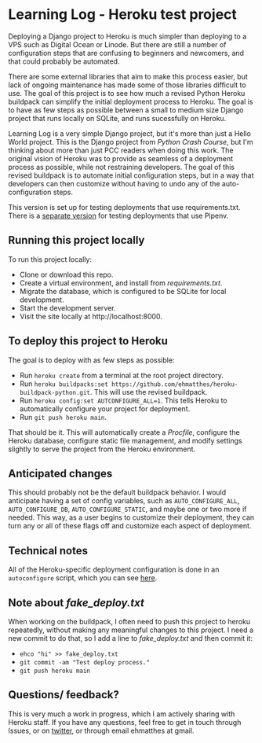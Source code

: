 Learning Log - Heroku test project
===

Deploying a Django project to Heroku is much simpler than deploying to a VPS such as Digital Ocean or Linode. But there are still a number of configuration steps that are confusing to beginners and newcomers, and that could probably be automated.

There are some external libraries that aim to make this process easier, but lack of ongoing maintenance has made some of those libraries difficult to use. The goal of this project is to see how much a revised Python Heroku buildpack can simplify the initial deployment process to Heroku. The goal is to have as few steps as possible between a small to medium size Django project that runs locally on SQLite, and runs sucessfully on Heroku.

Learning Log is a very simple Django project, but it's more than just a Hello World project. This is the Django project from *Python Crash Course*, but I'm thinking about more than just PCC readers when doing this work. The original vision of Heroku was to provide as seamless of a deployment process as possible, while not restraining developers. The goal of this revised buildpack is to automate initial configuration steps, but in a way that developers can then customize without having to undo any of the auto-configuration steps.

This version is set up for testing deployments that use requirements.txt. There is a [separate version](https://github.com/ehmatthes/learning_log_heroku_test_pipfile) for testing deployments that use Pipenv.

Running this project locally
---

To run this project locally:

- Clone or download this repo.
- Create a virtual environment, and install from *requirements.txt*.
- Migrate the database, which is configured to be SQLite for local development.
- Start the development server.
- Visit the site locally at http://localhost:8000.

To deploy this project to Heroku
---

The goal is to deploy with as few steps as possible:

- Run `heroku create` from a terminal at the root project directory.
- Run `heroku buildpacks:set https://github.com/ehmatthes/heroku-buildpack-python.git`. This will use the revised buildpack.
- Run `heroku config:set AUTCONFIGURE_ALL=1`. This tells Heroku to automatically configure your project for deployment.
- Run `git push heroku main`.

That should be it. This will automatically create a *Procfile*, configure the Heroku database, configure static file management, and modify settings slightly to serve the project from the Heroku environment.

Anticipated changes
---

This should probably not be the default buildpack behavior. I would anticipate having a set of config variables, such as `AUTO_CONFIGURE_ALL`, `AUTO_CONFIGURE_DB`, `AUTO_CONFIGURE_STATIC`, and maybe one or two more if needed. This way, as a user begins to customize their deployment, they can turn any or all of these flags off and customize each aspect of deployment.

Technical notes
---

All of the Heroku-specific deployment configuration is done in an `autoconfigure` script, which you can see [here](https://github.com/ehmatthes/heroku-buildpack-python/blob/master/bin/steps/autoconfigure). 

Note about *fake_deploy.txt*
---

When working on the buildpack, I often need to push this project to heroku repeatedly, without making any meaningful changes to this project. I need a new commit to do that, so I add a line to *fake_deploy.txt* and then commit it:

- `ehco "hi" >> fake_deploy.txt`
- `git commit -am "Test deploy process."`
- `git push heroku main`

Questions/ feedback?
---

This is very much a work in progress, which I am actively sharing with Heroku staff. If you have any questions, feel free to get in touch through Issues, or on [twitter](https://twitter.com/ehmatthes/), or through email ehmatthes at gmail.